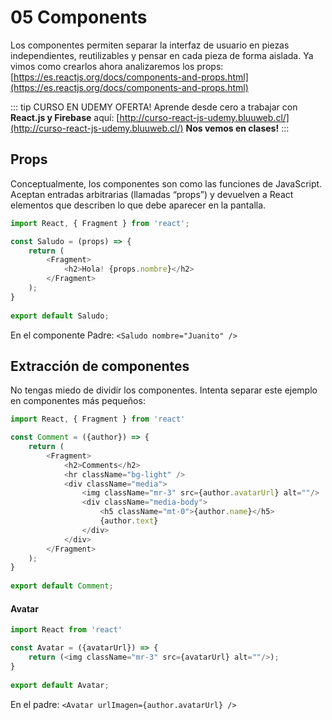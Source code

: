 # 05 Components
Los componentes permiten separar la interfaz de usuario en piezas independientes, reutilizables y pensar en cada pieza de forma aislada. Ya vimos como crearlos ahora analizaremos los props: [https://es.reactjs.org/docs/components-and-props.html](https://es.reactjs.org/docs/components-and-props.html)

::: tip CURSO EN UDEMY OFERTA!
Aprende desde cero a trabajar con <b>React.js y Firebase</b> aquí: [http://curso-react-js-udemy.bluuweb.cl/](http://curso-react-js-udemy.bluuweb.cl/)
<b>Nos vemos en clases!</b>
:::

## Props
Conceptualmente, los componentes son como las funciones de JavaScript. Aceptan entradas arbitrarias (llamadas “props”) y devuelven a React elementos que describen lo que debe aparecer en la pantalla.

```js
import React, { Fragment } from 'react';

const Saludo = (props) => {
    return (
        <Fragment>
            <h2>Hola! {props.nombre}</h2>
        </Fragment>
    );
}
 
export default Saludo;
```

En el componente Padre: `<Saludo nombre="Juanito" />`

## Extracción de componentes
No tengas miedo de dividir los componentes. Intenta separar este ejemplo en componentes más pequeños:

```js
import React, { Fragment } from 'react'

const Comment = ({author}) => {
    return (
        <Fragment>
            <h2>Comments</h2>
            <hr className="bg-light" />
            <div className="media">
                <img className="mr-3" src={author.avatarUrl} alt=""/>
                <div className="media-body">
                    <h5 className="mt-0">{author.name}</h5>
                    {author.text}
                </div>
            </div>
        </Fragment>
    );
}
 
export default Comment;
```

#### Avatar
```js
import React from 'react'

const Avatar = ({avatarUrl}) => {
    return (<img className="mr-3" src={avatarUrl} alt=""/>);
}
 
export default Avatar;
```

En el padre: `<Avatar urlImagen={author.avatarUrl} />`